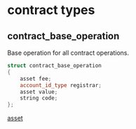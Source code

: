 # contract types

## contract_base_operation

Base operation for all contract operations.

```cpp
struct contract_base_operation
{
    asset fee;
    account_id_type registrar;
    asset value;
    string code;
};
```

[asset](./common.md#asset)